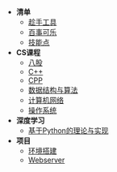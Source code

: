 * **清单**
  * [趁手工具](Other/README)
  * [百事可乐](Other/todolist)
  * [技能点](Other/skilltree)
* **CS课程**
  * [八股](01Complex/README)
  * [C++](00C++/README)
  * [CPP](00CPP/README)
  * [数据结构与算法](01DataStructure/README)
  * [计算机网络](01ComputerNetwork/README)
  * [操作系统](01OperatingSystem/README)
* **深度学习**
  * [基于Python的理论与实现](00DeepLearning/README)
* **项目**
  * [环境搭建](02Environment/README)
  * [Webserver](02Webserver/README)

